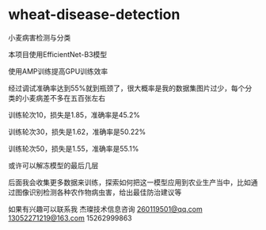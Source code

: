 # wheat-disease-detection
小麦病害检测与分类

本项目使用EfficientNet-B3模型

使用AMP训练提高GPU训练效率

经过调试准确率达到55%就到瓶颈了，很大概率是我的数据集图片过少，每个分类的小麦病差不多在五百张左右

训练轮次10，损失是1.85，准确率是45.2%

训练轮次30，损失是1.62，准确率是50.22%

训练轮次50，损失是1.55，准确率是55.1%

或许可以解冻模型的最后几层

后面我会收集更多数据来训练，探索如何把这一模型应用到农业生产当中，比如通过图像识别检测各种农作物病虫害，给出最佳防治建议等

如果有兴趣可以联系我
杰璨技术信息咨询
260119501@qq.com
13052271219@163.com
15262999863

